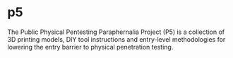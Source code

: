 # p5
The Public Physical Pentesting Paraphernalia Project (P5) is a collection of 3D printing models, DIY tool instructions and entry-level methodologies for lowering the entry barrier to physical penetration testing.
